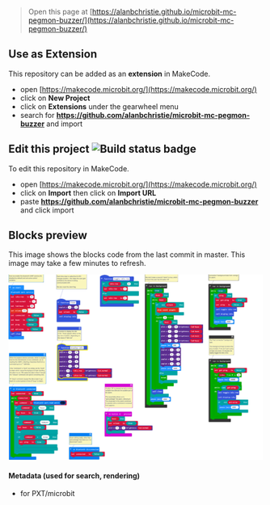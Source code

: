 
> Open this page at [https://alanbchristie.github.io/microbit-mc-pegmon-buzzer/](https://alanbchristie.github.io/microbit-mc-pegmon-buzzer/)

## Use as Extension

This repository can be added as an **extension** in MakeCode.

* open [https://makecode.microbit.org/](https://makecode.microbit.org/)
* click on **New Project**
* click on **Extensions** under the gearwheel menu
* search for **https://github.com/alanbchristie/microbit-mc-pegmon-buzzer** and import

## Edit this project ![Build status badge](https://github.com/alanbchristie/microbit-mc-pegmon-buzzer/workflows/MakeCode/badge.svg)

To edit this repository in MakeCode.

* open [https://makecode.microbit.org/](https://makecode.microbit.org/)
* click on **Import** then click on **Import URL**
* paste **https://github.com/alanbchristie/microbit-mc-pegmon-buzzer** and click import

## Blocks preview

This image shows the blocks code from the last commit in master.
This image may take a few minutes to refresh.

![A rendered view of the blocks](https://github.com/alanbchristie/microbit-mc-pegmon-buzzer/raw/master/.github/makecode/blocks.png)

#### Metadata (used for search, rendering)

* for PXT/microbit
<script src="https://makecode.com/gh-pages-embed.js"></script><script>makeCodeRender("{{ site.makecode.home_url }}", "{{ site.github.owner_name }}/{{ site.github.repository_name }}");</script>
